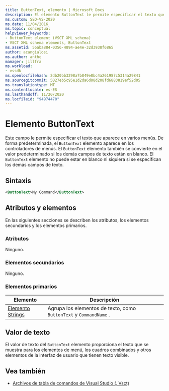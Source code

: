 ```yaml
---
title: ButtonText, elemento | Microsoft Docs
description: El elemento ButtonText le permite especificar el texto que aparece en varios menús. El elemento ButtonText no puede estar en blanco aunque se hayan especificado otros campos de texto.
ms.custom: SEO-VS-2020
ms.date: 11/04/2016
ms.topic: conceptual
helpviewer_keywords:
- ButtonText element (VSCT XML schema)
- VSCT XML schema elements, ButtonText
ms.assetid: 56aba884-0356-4894-ae4e-32d3938f6865
author: acangialosi
ms.author: anthc
manager: jillfra
ms.workload:
- vssdk
ms.openlocfilehash: 2db20bb3298a7b849e8bc4a261987c5314a29841
ms.sourcegitcommit: 5027eb5c95e1d2da6d08d208fd6883819ef52d05
ms.translationtype: MT
ms.contentlocale: es-ES
ms.lasthandoff: 11/20/2020
ms.locfileid: "94974470"
---
```

# <a name="buttontext-element"></a>Elemento ButtonText
Este campo le permite especificar el texto que aparece en varios menús. De forma predeterminada, el `ButtonText` elemento aparece en los controladores de menús. El `ButtonText` elemento también se convierte en el valor predeterminado si los demás campos de texto están en blanco. El `ButtonText` elemento no puede estar en blanco ni siquiera si se especifican los demás campos de texto.

## <a name="syntax"></a>Sintaxis

```xml
<ButtonText>My Command</ButtonText>
```

## <a name="attributes-and-elements"></a>Atributos y elementos
 En las siguientes secciones se describen los atributos, los elementos secundarios y los elementos primarios.

### <a name="attributes"></a>Atributos
 Ninguno.

### <a name="child-elements"></a>Elementos secundarios
 Ninguno.

### <a name="parent-elements"></a>Elementos primarios

|Elemento|Descripción|
|-------------|-----------------|
|[Elemento Strings](../extensibility/strings-element.md)|Agrupa los elementos de texto, como `ButtonText` y `CommandName` .|

## <a name="text-value"></a>Valor de texto
 El valor de texto del `ButtonText` elemento proporciona el texto que se muestra para los elementos de menú, los cuadros combinados y otros elementos de la interfaz de usuario que tienen texto visible.

## <a name="see-also"></a>Vea también
- [Archivos de tabla de comandos de Visual Studio (. Vsct)](../extensibility/internals/visual-studio-command-table-dot-vsct-files.md)

